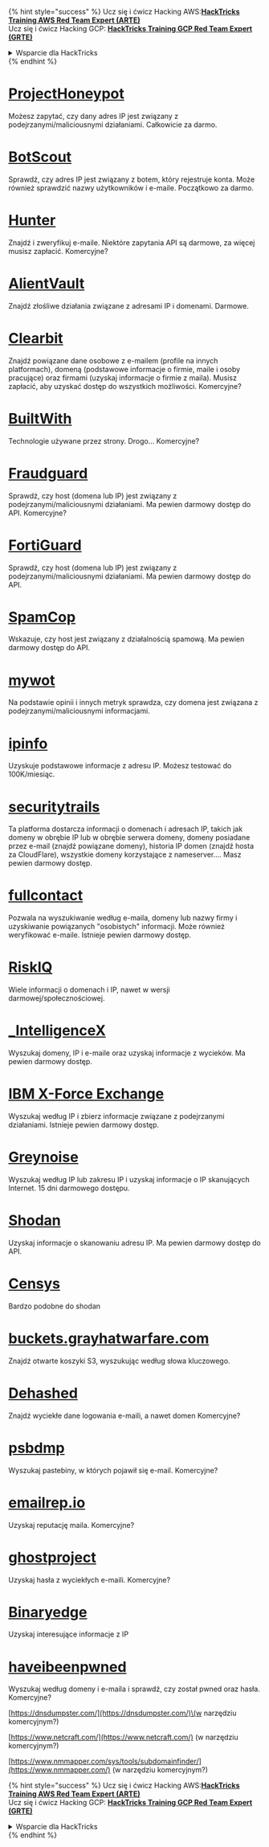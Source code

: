{% hint style="success" %}
Ucz się i ćwicz Hacking AWS:<img src="/.gitbook/assets/arte.png" alt="" data-size="line">[**HackTricks Training AWS Red Team Expert (ARTE)**](https://training.hacktricks.xyz/courses/arte)<img src="/.gitbook/assets/arte.png" alt="" data-size="line">\
Ucz się i ćwicz Hacking GCP: <img src="/.gitbook/assets/grte.png" alt="" data-size="line">[**HackTricks Training GCP Red Team Expert (GRTE)**<img src="/.gitbook/assets/grte.png" alt="" data-size="line">](https://training.hacktricks.xyz/courses/grte)

<details>

<summary>Wsparcie dla HackTricks</summary>

* Sprawdź [**plany subskrypcyjne**](https://github.com/sponsors/carlospolop)!
* **Dołącz do** 💬 [**grupy Discord**](https://discord.gg/hRep4RUj7f) lub [**grupy telegramowej**](https://t.me/peass) lub **śledź** nas na **Twitterze** 🐦 [**@hacktricks\_live**](https://twitter.com/hacktricks\_live)**.**
* **Podziel się sztuczkami hackingowymi, przesyłając PR-y do** [**HackTricks**](https://github.com/carlospolop/hacktricks) i [**HackTricks Cloud**](https://github.com/carlospolop/hacktricks-cloud) repozytoriów na GitHubie.

</details>
{% endhint %}


# [ProjectHoneypot](https://www.projecthoneypot.org/)

Możesz zapytać, czy dany adres IP jest związany z podejrzanymi/maliciousnymi działaniami. Całkowicie za darmo.

# [**BotScout**](http://botscout.com/api.htm)

Sprawdź, czy adres IP jest związany z botem, który rejestruje konta. Może również sprawdzić nazwy użytkowników i e-maile. Początkowo za darmo.

# [Hunter](https://hunter.io/)

Znajdź i zweryfikuj e-maile.
Niektóre zapytania API są darmowe, za więcej musisz zapłacić.
Komercyjne?

# [AlientVault](https://otx.alienvault.com/api)

Znajdź złośliwe działania związane z adresami IP i domenami. Darmowe.

# [Clearbit](https://dashboard.clearbit.com/)

Znajdź powiązane dane osobowe z e-mailem \(profile na innych platformach\), domeną \(podstawowe informacje o firmie, maile i osoby pracujące\) oraz firmami \(uzyskaj informacje o firmie z maila\).
Musisz zapłacić, aby uzyskać dostęp do wszystkich możliwości.
Komercyjne?

# [BuiltWith](https://builtwith.com/)

Technologie używane przez strony. Drogo...
Komercyjne?

# [Fraudguard](https://fraudguard.io/)

Sprawdź, czy host \(domena lub IP\) jest związany z podejrzanymi/maliciousnymi działaniami. Ma pewien darmowy dostęp do API.
Komercyjne?

# [FortiGuard](https://fortiguard.com/)

Sprawdź, czy host \(domena lub IP\) jest związany z podejrzanymi/maliciousnymi działaniami. Ma pewien darmowy dostęp do API.

# [SpamCop](https://www.spamcop.net/)

Wskazuje, czy host jest związany z działalnością spamową. Ma pewien darmowy dostęp do API.

# [mywot](https://www.mywot.com/)

Na podstawie opinii i innych metryk sprawdza, czy domena jest związana z podejrzanymi/maliciousnymi informacjami.

# [ipinfo](https://ipinfo.io/)

Uzyskuje podstawowe informacje z adresu IP. Możesz testować do 100K/miesiąc.

# [securitytrails](https://securitytrails.com/app/account)

Ta platforma dostarcza informacji o domenach i adresach IP, takich jak domeny w obrębie IP lub w obrębie serwera domeny, domeny posiadane przez e-mail \(znajdź powiązane domeny\), historia IP domen \(znajdź hosta za CloudFlare\), wszystkie domeny korzystające z nameserver....
Masz pewien darmowy dostęp.

# [fullcontact](https://www.fullcontact.com/)

Pozwala na wyszukiwanie według e-maila, domeny lub nazwy firmy i uzyskiwanie powiązanych "osobistych" informacji. Może również weryfikować e-maile. Istnieje pewien darmowy dostęp.

# [RiskIQ](https://www.spiderfoot.net/documentation/)

Wiele informacji o domenach i IP, nawet w wersji darmowej/społecznościowej.

# [\_IntelligenceX](https://intelx.io/)

Wyszukaj domeny, IP i e-maile oraz uzyskaj informacje z wycieków. Ma pewien darmowy dostęp.

# [IBM X-Force Exchange](https://exchange.xforce.ibmcloud.com/)

Wyszukaj według IP i zbierz informacje związane z podejrzanymi działaniami. Istnieje pewien darmowy dostęp.

# [Greynoise](https://viz.greynoise.io/)

Wyszukaj według IP lub zakresu IP i uzyskaj informacje o IP skanujących Internet. 15 dni darmowego dostępu.

# [Shodan](https://www.shodan.io/)

Uzyskaj informacje o skanowaniu adresu IP. Ma pewien darmowy dostęp do API.

# [Censys](https://censys.io/)

Bardzo podobne do shodan

# [buckets.grayhatwarfare.com](https://buckets.grayhatwarfare.com/)

Znajdź otwarte koszyki S3, wyszukując według słowa kluczowego.

# [Dehashed](https://www.dehashed.com/data)

Znajdź wyciekłe dane logowania e-maili, a nawet domen
Komercyjne?

# [psbdmp](https://psbdmp.ws/)

Wyszukaj pastebiny, w których pojawił się e-mail. Komercyjne?

# [emailrep.io](https://emailrep.io/key)

Uzyskaj reputację maila. Komercyjne?

# [ghostproject](https://ghostproject.fr/)

Uzyskaj hasła z wyciekłych e-maili. Komercyjne?

# [Binaryedge](https://www.binaryedge.io/)

Uzyskaj interesujące informacje z IP

# [haveibeenpwned](https://haveibeenpwned.com/)

Wyszukaj według domeny i e-maila i sprawdź, czy został pwned oraz hasła. Komercyjne?

[https://dnsdumpster.com/](https://dnsdumpster.com/)\(w narzędziu komercyjnym?\)

[https://www.netcraft.com/](https://www.netcraft.com/) \(w narzędziu komercyjnym?\)

[https://www.nmmapper.com/sys/tools/subdomainfinder/](https://www.nmmapper.com/) \(w narzędziu komercyjnym?\)



{% hint style="success" %}
Ucz się i ćwicz Hacking AWS:<img src="/.gitbook/assets/arte.png" alt="" data-size="line">[**HackTricks Training AWS Red Team Expert (ARTE)**](https://training.hacktricks.xyz/courses/arte)<img src="/.gitbook/assets/arte.png" alt="" data-size="line">\
Ucz się i ćwicz Hacking GCP: <img src="/.gitbook/assets/grte.png" alt="" data-size="line">[**HackTricks Training GCP Red Team Expert (GRTE)**<img src="/.gitbook/assets/grte.png" alt="" data-size="line">](https://training.hacktricks.xyz/courses/grte)

<details>

<summary>Wsparcie dla HackTricks</summary>

* Sprawdź [**plany subskrypcyjne**](https://github.com/sponsors/carlospolop)!
* **Dołącz do** 💬 [**grupy Discord**](https://discord.gg/hRep4RUj7f) lub [**grupy telegramowej**](https://t.me/peass) lub **śledź** nas na **Twitterze** 🐦 [**@hacktricks\_live**](https://twitter.com/hacktricks\_live)**.**
* **Podziel się sztuczkami hackingowymi, przesyłając PR-y do** [**HackTricks**](https://github.com/carlospolop/hacktricks) i [**HackTricks Cloud**](https://github.com/carlospolop/hacktricks-cloud) repozytoriów na GitHubie.

</details>
{% endhint %}
